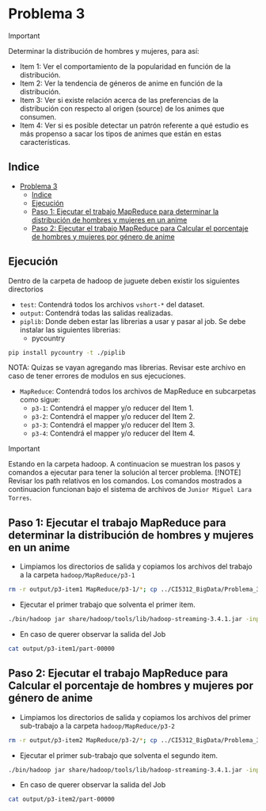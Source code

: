 # Problema 3

> [!IMPORTANT]
> Determinar la distribución de hombres y mujeres, para así:
>
> * Item 1: Ver el comportamiento de la popularidad en función de la distribución.
> * Item 2: Ver la tendencia de géneros de anime en función de la distribución.
> * Item 3: Ver si existe relación acerca de las preferencias de la distribución con respecto al origen (source) de los animes que consumen.
> * Item 4: Ver si es posible detectar un patrón referente a qué estudio es más propenso a sacar los tipos de animes que están en estas características.

## Indice

- [Problema 3](#problema-3)
	- [Indice](#indice)
	- [Ejecución](#ejecución)
	- [Paso 1: Ejecutar el trabajo MapReduce para determinar la distribución de hombres y mujeres en un anime](#paso-1-ejecutar-el-trabajo-mapreduce-para-determinar-la-distribución-de-hombres-y-mujeres-en-un-anime)
	- [Paso 2: Ejecutar el trabajo MapReduce para Calcular el porcentaje de hombres y mujeres por género de anime](#paso-2-ejecutar-el-trabajo-mapreduce-para-calcular-el-porcentaje-de-hombres-y-mujeres-por-género-de-anime)

## Ejecución

Dentro de la carpeta de hadoop de juguete deben existir los siguientes directorios

* `test`: Contendrá todos los archivos `vshort-*` del dataset.
* `output`: Contendrá todas las salidas realizadas.
* `piplib`: Donde deben estar las librerias a usar y pasar al job. Se debe instalar las siguientes librerias:
  * pycountry

 ```bash
 pip install pycountry -t ./piplib
 ```

 NOTA: Quizas se vayan agregando mas librerias. Revisar este archivo en caso de tener errores de modulos en sus ejecuciones.

* `MapReduce`: Contendrá todos los archivos de MapReduce en subcarpetas como sigue:
  * `p3-1`: Contendrá el mapper y/o reducer del Item 1.
  * `p3-2`: Contendrá el mapper y/o reducer del Item 2.
  * `p3-3`: Contendrá el mapper y/o reducer del Item 3.
  * `p3-4`: Contendrá el mapper y/o reducer del Item 4.

>[!IMPORTANT]
>Estando en la carpeta hadoop.
A continuacion se muestran los pasos y comandos a ejecutar para tener la solución al tercer problema.
> [!NOTE]
> Revisar los path relativos en los comandos. Los comandos mostrados a continuacion funcionan bajo el sistema de archivos de `Junior Miguel Lara Torres`.

## Paso 1: Ejecutar el trabajo MapReduce para determinar la distribución de hombres y mujeres en un anime

* Limpiamos los directorios de salida y copiamos los archivos del trabajo a la carpeta `hadoop/MapReduce/p3-1`

```bash
rm -r output/p3-item1 MapReduce/p3-1/*; cp ../CI5312_BigData/Problema_3/Item_1/* MapReduce/p3-1
```

* Ejecutar el primer trabajo que solventa el primer item.

```bash
./bin/hadoop jar share/hadoop/tools/lib/hadoop-streaming-3.4.1.jar -input test/vshort-final_animedataset.csv -output output/p3-item1 -mapper "python3 mapper.py" -reducer "python3 reducer.py" -file MapReduce/p3-1/mapper.py -file MapReduce/p3-1/reducer.py
```

* En caso de querer observar la salida del Job

```bash
cat output/p3-item1/part-00000
```

## Paso 2: Ejecutar el trabajo MapReduce para Calcular el porcentaje de hombres y mujeres por género de anime

* Limpiamos los directorios de salida y copiamos los archivos del primer sub-trabajo a la carpeta `hadoop/MapReduce/p3-2`

```bash
rm -r output/p3-item2 MapReduce/p3-2/*; cp ../CI5312_BigData/Problema_3/Item_2/* MapReduce/p3-2
```

* Ejecutar el primer sub-trabajo que solventa el segundo item.

```bash
./bin/hadoop jar share/hadoop/tools/lib/hadoop-streaming-3.4.1.jar -input test/vshort-final_animedataset.csv -output output/p3-item2 -mapper "python3 mapper.py" -reducer "python3 reducer.py" -file MapReduce/p3-2/mapper.py -file MapReduce/p3-2/reducer.py
```

* En caso de querer observar la salida del Job

```bash
cat output/p3-item2/part-00000
```
